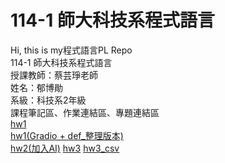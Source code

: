 # 114-1 師大科技系程式語言  
Hi, this is my程式語言PL Repo  
114-1 師大科技系程式語言  
授課教師：蔡芸琤老師  
姓名：郁博勛  
系級：科技系2年級  
課程筆記區、作業連結區、專題連結區  
[hw1](https://github.com/alayuala/114-1PL.repo/blob/main/week1_%E6%94%B6%E5%85%A5%E6%94%AF%E5%87%BA%E5%88%97%E8%A1%A8.ipynb)  
[hw1(Gradio + def_整理版本)](https://github.com/alayuala/114-1PL.repo/blob/main/week2_%E6%94%B6%E5%85%A5%E6%94%AF%E5%87%BA%E5%88%97%E8%A1%A8_gradio.ipynb)  
[hw2(加入AI)](https://github.com/alayuala/114-1PL.repo/blob/main/week3_%E6%94%B6%E5%85%A5%E6%94%AF%E5%87%BA%E5%88%97%E8%A1%A8%E5%8A%A0%E5%85%A5AI_gradio.ipynb)
[hw3](https://github.com/alayuala/114-1PL.repo/blob/main/week6_%E5%BE%85%E8%BE%A6%E6%B8%85%E5%96%AE%E8%88%87%E7%95%AA%E8%8C%84%E9%90%98%E7%B4%80%E9%8C%84.ipynb)
[hw3_csv](https://github.com/alayuala/114-1PL.repo/blob/main/hw3_csv%E6%AA%94%E6%A1%88.ipynb)
